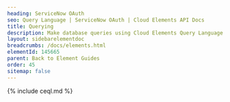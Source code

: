 ```yaml
---
heading: ServiceNow OAuth
seo: Query Language | ServiceNow OAuth | Cloud Elements API Docs
title: Querying
description: Make database queries using Cloud Elements Query Language.
layout: sidebarelementdoc
breadcrumbs: /docs/elements.html
elementId: 145665
parent: Back to Element Guides
order: 45
sitemap: false
---
```


{% include ceql.md %}
